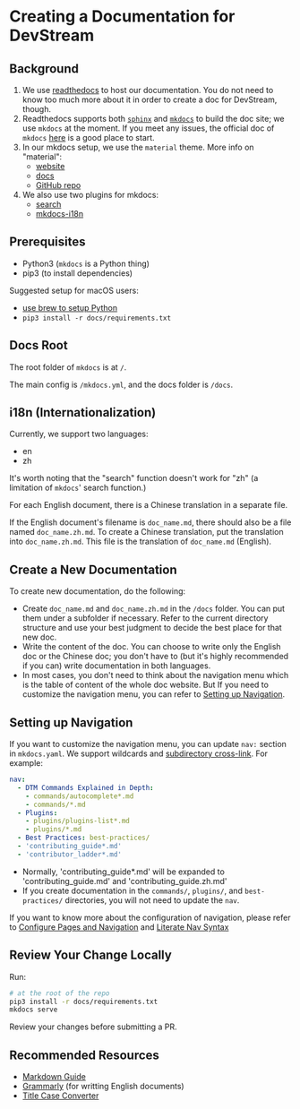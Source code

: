 # Creating a Documentation for DevStream

## Background

1. We use [readthedocs](https://readthedocs.org/) to host our documentation. You do not need to know too much more about it in order to create a doc for DevStream, though.
1. Readthedocs supports both [`sphinx`](https://docs.readthedocs.io/en/stable/intro/getting-started-with-sphinx.html) and [`mkdocs`](https://docs.readthedocs.io/en/stable/intro/getting-started-with-mkdocs.html) to build the doc site; we use `mkdocs` at the moment. If you meet any issues, the official doc of `mkdocs` [here](https://www.mkdocs.org/) is a good place to start.
1. In our mkdocs setup, we use the `material` theme. More info on "material":
    - [website](https://squidfunk.github.io/mkdocs-material/)
    - [docs](https://squidfunk.github.io/mkdocs-material/getting-started/)
    - [GitHub repo](https://github.com/squidfunk/mkdocs-material)
1. We also use two plugins for mkdocs:
    - [search](https://squidfunk.github.io/mkdocs-material/setup/setting-up-site-search/)
    - [mkdocs-i18n](https://pypi.org/project/mkdocs-i18n/)

## Prerequisites

- Python3 (`mkdocs` is a Python thing)
- pip3 (to install dependencies)

Suggested setup for macOS users:

- [use brew to setup Python](https://docs.brew.sh/Homebrew-and-Python)
- `pip3 install -r docs/requirements.txt`

## Docs Root

The root folder of `mkdocs` is at `/`.

The main config is `/mkdocs.yml`, and the docs folder is `/docs`.

## i18n (Internationalization)

Currently, we support two languages:
- en
- zh

It's worth noting that the "search" function doesn't work for "zh" (a limitation of `mkdocs`' search function.)

For each English document, there is a Chinese translation in a separate file.

If the English document's filename is `doc_name.md`, there should also be a file named `doc_name.zh.md`. To create a Chinese translation, put the translation into `doc_name.zh.md`. This file is the translation of `doc_name.md` (English).

## Create a New Documentation

To create new documentation, do the following:

- Create `doc_name.md` and `doc_name.zh.md` in the `/docs` folder. You can put them under a subfolder if necessary. Refer to the current directory structure and use your best judgment to decide the best place for that new doc.
- Write the content of the doc. You can choose to write only the English doc or the Chinese doc; you don't have to (but it's highly recommended if you can) write documentation in both languages.
- In most cases, you don't need to think about the navigation menu which is the table of content of the whole doc website. But If you need to customize the navigation menu, you can refer to [Setting up Navigation](#setting-up-navigation).

## Setting up Navigation

If you want to customize the navigation menu, you can update `nav:` section in `mkdocs.yaml`. We support wildcards and [subdirectory cross-link](https://oprypin.github.io/mkdocs-literate-nav/reference.html#subdirectory-cross-link). For example:

```yaml
nav:
  - DTM Commands Explained in Depth:
    - commands/autocomplete*.md
    - commands/*.md
  - Plugins:
    - plugins/plugins-list*.md
    - plugins/*.md
  - Best Practices: best-practices/
  - 'contributing_guide*.md'
  - 'contributor_ladder*.md'
```

- Normally, 'contributing_guide*.md' will be expanded to 'contributing_guide.md' and 'contributing_guide.zh.md'
- If you create documentation in the `commands/`, `plugins/`, and `best-practices/` directories, you will not need to update the `nav`.

If you want to know more about the configuration of navigation, please refer to [Configure Pages and Navigation](https://www.mkdocs.org/user-guide/writing-your-docs/#configure-pages-and-navigation) and [Literate Nav Syntax](https://oprypin.github.io/mkdocs-literate-nav/)

## Review Your Change Locally

Run:

```sh
# at the root of the repo
pip3 install -r docs/requirements.txt
mkdocs serve
```

Review your changes before submitting a PR.

## Recommended Resources

- [Markdown Guide](https://www.markdownguide.org/)
- [Grammarly](https://app.grammarly.com/) (for writting English documents)
- [Title Case Converter](https://www.titlecase.com/)
